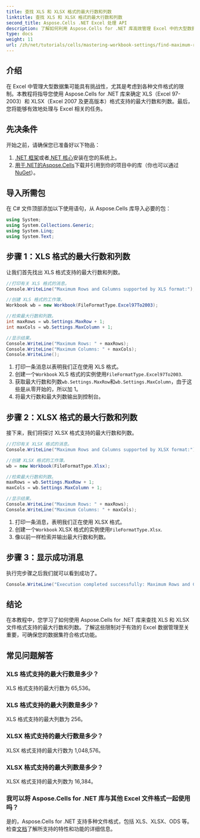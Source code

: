 ```yaml
---
title: 查找 XLS 和 XLSX 格式的最大行数和列数
linktitle: 查找 XLS 和 XLSX 格式的最大行数和列数
second_title: Aspose.Cells .NET Excel 处理 API
description: 了解如何利用 Aspose.Cells for .NET 库高效管理 Excel 中的大型数据集。本指南提供了分步方法来确定 XLS 和 XLSX 文件格式支持的最大行数和列数。
type: docs
weight: 11
url: /zh/net/tutorials/cells/mastering-workbook-settings/find-maximum-rows-and-columns/
---
```

## 介绍

在 Excel 中管理大型数据集可能具有挑战性，尤其是考虑到各种文件格式的限制。本教程将指导您使用 Aspose.Cells for .NET 库来确定 XLS（Excel 97-2003）和 XLSX（Excel 2007 及更高版本）格式支持的最大行数和列数。最后，您将能够有效地处理与 Excel 相关的任务。

## 先决条件

开始之前，请确保您已准备好以下物品：

1. [.NET 框架](https://dotnet.microsoft.com/en-us/download)或者[.NET 核心](https://dotnet.microsoft.com/en-us/download)安装在您的系统上。
2. [用于.NET的Aspose.Cells](https://releases.aspose.com/cells/net/)下载并引用到你的项目中的库（你也可以通过[NuGet](https://www.nuget.org/packages/Aspose.Cells/)）。

## 导入所需包

在 C# 文件顶部添加以下使用语句，从 Aspose.Cells 库导入必要的包：

```csharp
using System;
using System.Collections.Generic;
using System.Linq;
using System.Text;
```

## 步骤 1：XLS 格式的最大行数和列数

让我们首先找出 XLS 格式支持的最大行数和列数。

```csharp
//打印有关 XLS 格式的消息。
Console.WriteLine("Maximum Rows and Columns supported by XLS format:");

//创建 XLS 格式的工作簿。
Workbook wb = new Workbook(FileFormatType.Excel97To2003);

//检索最大行数和列数。
int maxRows = wb.Settings.MaxRow + 1;
int maxCols = wb.Settings.MaxColumn + 1;

//显示结果。
Console.WriteLine("Maximum Rows: " + maxRows);
Console.WriteLine("Maximum Columns: " + maxCols);
Console.WriteLine();
```

1. 打印一条消息以表明我们正在使用 XLS 格式。
2. 创建一个`Workbook` XLS 格式的实例使用`FileFormatType.Excel97To2003`.
3. 获取最大行数和列数`wb.Settings.MaxRow`和`wb.Settings.MaxColumn`，由于这些是从零开始的，所以加 1。
4. 将最大行数和最大列数输出到控制台。

## 步骤 2：XLSX 格式的最大行数和列数

接下来，我们将探讨 XLSX 格式支持的最大行数和列数。

```csharp
//打印有关 XLSX 格式的消息。
Console.WriteLine("Maximum Rows and Columns supported by XLSX format:");

//创建 XLSX 格式的工作簿。
wb = new Workbook(FileFormatType.Xlsx);

//检索最大行数和列数。
maxRows = wb.Settings.MaxRow + 1;
maxCols = wb.Settings.MaxColumn + 1;

//显示结果。
Console.WriteLine("Maximum Rows: " + maxRows);
Console.WriteLine("Maximum Columns: " + maxCols);
```

1. 打印一条消息，表明我们正在使用 XLSX 格式。
2. 创建一个`Workbook` XLSX 格式的实例使用`FileFormatType.Xlsx`.
3. 像以前一样检索并输出最大行数和列数。

## 步骤 3：显示成功消息

执行完步骤之后我们就可以看到成功了。

```csharp
Console.WriteLine("Execution completed successfully: Maximum Rows and Columns retrieval for both formats.");
```

## 结论

在本教程中，您学习了如何使用 Aspose.Cells for .NET 库来查找 XLS 和 XLSX 文件格式支持的最大行数和列数。了解这些限制对于有效的 Excel 数据管理至关重要，可确保您的数据集符合格式功能。

## 常见问题解答

### XLS 格式支持的最大行数是多少？
XLS 格式支持的最大行数为 65,536。

### XLS 格式支持的最大列数是多少？
XLS 格式支持的最大列数为 256。

### XLSX 格式支持的最大行数是多少？
XLSX 格式支持的最大行数为 1,048,576。

### XLSX 格式支持的最大列数是多少？
XLSX 格式支持的最大列数为 16,384。

### 我可以将 Aspose.Cells for .NET 库与其他 Excel 文件格式一起使用吗？
是的，Aspose.Cells for .NET 支持多种文件格式，包括 XLS、XLSX、ODS 等。检查[文档](https://reference.aspose.com/cells/net/)了解所支持的特性和功能的详细信息。